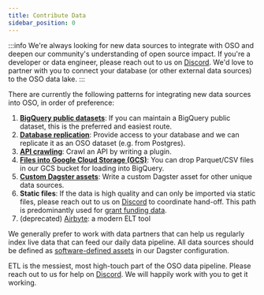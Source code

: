 ```yaml
---
title: Contribute Data
sidebar_position: 0
---
```


:::info
We're always looking for new data sources to integrate with OSO and deepen our community's understanding of open source impact. If you're a developer or data engineer, please reach out to us on [Discord](https://www.opensource.observer/discord). We'd love to partner with you to connect your database (or other external data sources) to the OSO data lake.
:::

There are currently the following patterns for integrating new data sources into OSO,
in order of preference:

1. [**BigQuery public datasets**](./bigquery.md): If you can maintain a BigQuery public dataset, this is the preferred and easiest route.
2. [**Database replication**](./database.md): Provide access to your database and we can replicate it as an OSO dataset (e.g. from Postgres).
3. [**API crawling**](./api.md): Crawl an API by writing a plugin.
4. [**Files into Google Cloud Storage (GCS)**](./gcs.md): You can drop Parquet/CSV files in our GCS bucket for loading into BigQuery.
5. [**Custom Dagster assets**](./dagster.md): Write a custom Dagster asset for other unique data sources.
6. **Static files**: If the data is high quality and can only be imported via static files, please reach out to us on [Discord](https://www.opensource.observer/discord) to coordinate hand-off. This path is predominantly used for [grant funding data](./funding-data.md).
7. (deprecated) [Airbyte](./airbyte.md): a modern ELT tool

We generally prefer to work with data partners that can help us regularly
index live data that can feed our daily data pipeline.
All data sources should be defined as
[software-defined assets](https://docs.dagster.io/concepts/assets/software-defined-assets) in our Dagster configuration.

ETL is the messiest, most high-touch part of the OSO data pipeline.
Please reach out to us for help on
[Discord](https://www.opensource.observer/discord).
We will happily work with you to get it working.
